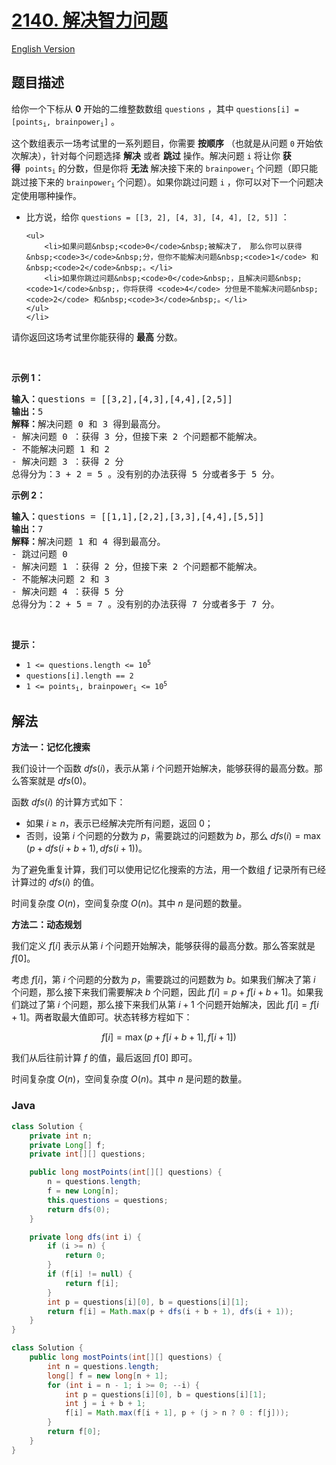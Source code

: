 # [2140. 解决智力问题](https://leetcode.cn/problems/solving-questions-with-brainpower)

[English Version](/solution/2100-2199/2140.Solving%20Questions%20With%20Brainpower/README_EN.md)

## 题目描述

<p>给你一个下标从 <strong>0</strong>&nbsp;开始的二维整数数组&nbsp;<code>questions</code>&nbsp;，其中&nbsp;<code>questions[i] = [points<sub>i</sub>, brainpower<sub>i</sub>]</code>&nbsp;。</p>

<p>这个数组表示一场考试里的一系列题目，你需要 <strong>按顺序</strong>&nbsp;（也就是从问题 <code>0</code><strong>&nbsp;</strong>开始依次解决），针对每个问题选择 <strong>解决</strong>&nbsp;或者 <strong>跳过</strong>&nbsp;操作。解决问题 <code>i</code>&nbsp;将让你 <b>获得</b>&nbsp;&nbsp;<code>points<sub>i</sub></code>&nbsp;的分数，但是你将 <strong>无法</strong>&nbsp;解决接下来的&nbsp;<code>brainpower<sub>i</sub></code>&nbsp;个问题（即只能跳过接下来的 <code>brainpower<sub>i</sub></code><sub>&nbsp;</sub>个问题）。如果你跳过问题&nbsp;<code>i</code>&nbsp;，你可以对下一个问题决定使用哪种操作。</p>

<ul>
	<li>比方说，给你&nbsp;<code>questions = [[3, 2], [4, 3], [4, 4], [2, 5]]</code>&nbsp;：

    <ul>
    	<li>如果问题&nbsp;<code>0</code>&nbsp;被解决了， 那么你可以获得&nbsp;<code>3</code>&nbsp;分，但你不能解决问题&nbsp;<code>1</code> 和&nbsp;<code>2</code>&nbsp;。</li>
    	<li>如果你跳过问题&nbsp;<code>0</code>&nbsp;，且解决问题&nbsp;<code>1</code>&nbsp;，你将获得 <code>4</code> 分但是不能解决问题&nbsp;<code>2</code> 和&nbsp;<code>3</code>&nbsp;。</li>
    </ul>
    </li>

</ul>

<p>请你返回这场考试里你能获得的 <strong>最高</strong>&nbsp;分数。</p>

<p>&nbsp;</p>

<p><strong>示例 1：</strong></p>

<pre><b>输入：</b>questions = [[3,2],[4,3],[4,4],[2,5]]
<b>输出：</b>5
<b>解释：</b>解决问题 0 和 3 得到最高分。
- 解决问题 0 ：获得 3 分，但接下来 2 个问题都不能解决。
- 不能解决问题 1 和 2
- 解决问题 3 ：获得 2 分
总得分为：3 + 2 = 5 。没有别的办法获得 5 分或者多于 5 分。
</pre>

<p><strong>示例 2：</strong></p>

<pre><b>输入：</b>questions = [[1,1],[2,2],[3,3],[4,4],[5,5]]
<b>输出：</b>7
<b>解释：</b>解决问题 1 和 4 得到最高分。
- 跳过问题 0
- 解决问题 1 ：获得 2 分，但接下来 2 个问题都不能解决。
- 不能解决问题 2 和 3
- 解决问题 4 ：获得 5 分
总得分为：2 + 5 = 7 。没有别的办法获得 7 分或者多于 7 分。
</pre>

<p>&nbsp;</p>

<p><strong>提示：</strong></p>

<ul>
	<li><code>1 &lt;= questions.length &lt;= 10<sup>5</sup></code></li>
	<li><code>questions[i].length == 2</code></li>
	<li><code>1 &lt;= points<sub>i</sub>, brainpower<sub>i</sub> &lt;= 10<sup>5</sup></code></li>
</ul>

## 解法

**方法一：记忆化搜索**

我们设计一个函数 $dfs(i)$，表示从第 $i$ 个问题开始解决，能够获得的最高分数。那么答案就是 $dfs(0)$。

函数 $dfs(i)$ 的计算方式如下：

-   如果 $i \geq n$，表示已经解决完所有问题，返回 $0$；
-   否则，设第 $i$ 个问题的分数为 $p$，需要跳过的问题数为 $b$，那么 $dfs(i) = \max(p + dfs(i + b + 1), dfs(i + 1))$。

为了避免重复计算，我们可以使用记忆化搜索的方法，用一个数组 $f$ 记录所有已经计算过的 $dfs(i)$ 的值。

时间复杂度 $O(n)$，空间复杂度 $O(n)$。其中 $n$ 是问题的数量。

**方法二：动态规划**

我们定义 $f[i]$ 表示从第 $i$ 个问题开始解决，能够获得的最高分数。那么答案就是 $f[0]$。

考虑 $f[i]$，第 $i$ 个问题的分数为 $p$，需要跳过的问题数为 $b$。如果我们解决了第 $i$ 个问题，那么接下来我们需要解决 $b$ 个问题，因此 $f[i] = p + f[i + b + 1]$。如果我们跳过了第 $i$ 个问题，那么接下来我们从第 $i + 1$ 个问题开始解决，因此 $f[i] = f[i + 1]$。两者取最大值即可。状态转移方程如下：

$$
f[i] = \max(p + f[i + b + 1], f[i + 1])
$$

我们从后往前计算 $f$ 的值，最后返回 $f[0]$ 即可。

时间复杂度 $O(n)$，空间复杂度 $O(n)$。其中 $n$ 是问题的数量。

### **Java**

```java
class Solution {
    private int n;
    private Long[] f;
    private int[][] questions;

    public long mostPoints(int[][] questions) {
        n = questions.length;
        f = new Long[n];
        this.questions = questions;
        return dfs(0);
    }

    private long dfs(int i) {
        if (i >= n) {
            return 0;
        }
        if (f[i] != null) {
            return f[i];
        }
        int p = questions[i][0], b = questions[i][1];
        return f[i] = Math.max(p + dfs(i + b + 1), dfs(i + 1));
    }
}
```

```java
class Solution {
    public long mostPoints(int[][] questions) {
        int n = questions.length;
        long[] f = new long[n + 1];
        for (int i = n - 1; i >= 0; --i) {
            int p = questions[i][0], b = questions[i][1];
            int j = i + b + 1;
            f[i] = Math.max(f[i + 1], p + (j > n ? 0 : f[j]));
        }
        return f[0];
    }
}
```
